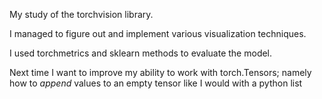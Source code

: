My study of the torchvision library.

I managed to figure out and implement various visualization techniques.

I used torchmetrics and sklearn methods to evaluate the model.


Next time I want to improve my ability to work with torch.Tensors; namely how to *append* values to an empty tensor like I would with a python list
